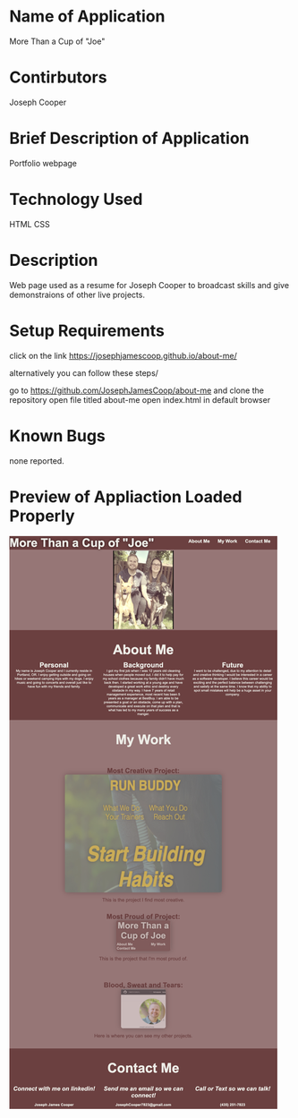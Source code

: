 # Name of Application
More Than a Cup of "Joe"

# Contirbutors
Joseph Cooper

# Brief Description of Application
Portfolio webpage

# Technology Used
HTML
CSS

# Description
Web page used as a resume for Joseph Cooper to broadcast skills and give demonstraions of other live projects.

# Setup Requirements

click on the link  https://josephjamescoop.github.io/about-me/

alternatively you can follow these steps/

go to https://github.com/JosephJamesCoop/about-me and clone the repository
open file titled about-me
open index.html in default browser

# Known Bugs
none reported.

# Preview of Appliaction Loaded Properly


![alt text](./assets/images/cup-of-joe.png)
